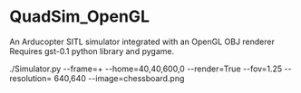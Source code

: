 QuadSim_OpenGL
==============

An Arducopter SITL simulator integrated with an OpenGL OBJ renderer
Requires gst-0.1 python library and pygame.

./Simulator.py --frame=+ --home=40,40,600,0 --render=True --fov=1.25 --resolution= 640,640 --image=chessboard.png
